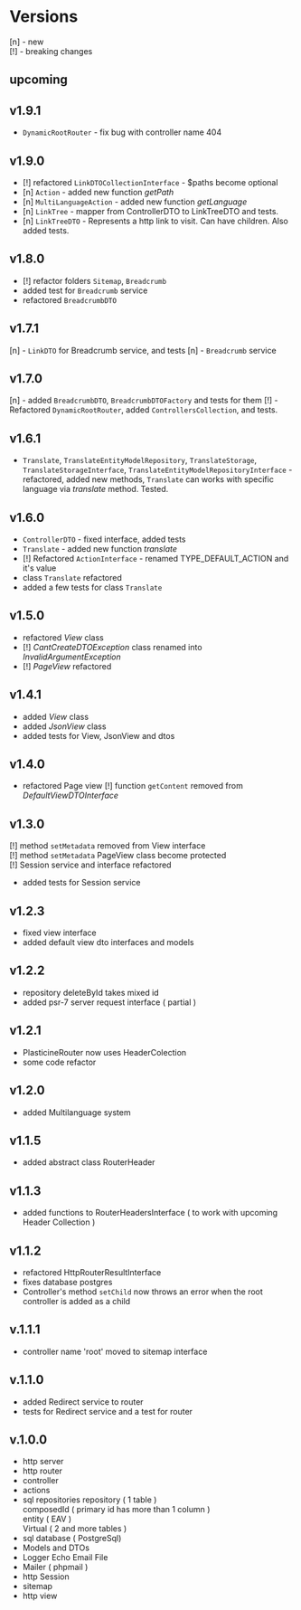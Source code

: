 # Versions

[n] - new  
[!] - breaking changes  

## upcoming

## v1.9.1

- `DynamicRootRouter` - fix bug with controller name 404

## v1.9.0

- [!] refactored `LinkDTOCollectionInterface` - $paths become optional
- [n] `Action` - added new function *getPath*
- [n] `MultiLanguageAction` - added new function *getLanguage*
- [n] `LinkTree` - mapper from ControllerDTO to LinkTreeDTO and tests.
- [n] `LinkTreeDTO` - Represents a http link to visit. Can have children. Also added tests.

## v1.8.0

- [!] refactor folders `Sitemap`, `Breadcrumb`
- added test for `Breadcrumb` service
- refactored `BreadcrumbDTO`

## v1.7.1

[n] - `LinkDTO` for Breadcrumb service, and tests
[n] - `Breadcrumb` service

## v1.7.0

[n] - added `BreadcrumbDTO`, `BreadcrumbDTOFactory` and tests for  them
[!] - Refactored `DynamicRootRouter`, added `ControllersCollection`, and tests.

## v1.6.1

- `Translate`, `TranslateEntityModelRepository`, `TranslateStorage`, `TranslateStorageInterface`, `TranslateEntityModelRepositoryInterface` - refactored, added new methods, `Translate` can works with specific language via *translate* method. Tested.

## v1.6.0

- `ControllerDTO` - fixed interface, added tests
- `Translate` - added new function *translate*
- [!] Refactored `ActionInterface` - renamed TYPE_DEFAULT_ACTION and it's value
- class `Translate` refactored
- added a few tests for class `Translate`

## v1.5.0

- refactored *View* class
- [!] *CantCreateDTOException* class renamed into *InvalidArgumentException*  
- [!] *PageView* refactored

## v1.4.1

- added *View* class
- added *JsonView* class
- added tests for View, JsonView and dtos

## v1.4.0

- refactored Page view
[!] function `getContent` removed from *DefaultViewDTOInterface*

## v1.3.0

[!] method `setMetadata` removed from View interface  
[!] method `setMetadata` PageView class become protected  
[!] Session service and interface refactored  

- added tests for Session service

## v1.2.3

- fixed view interface
- added default view dto interfaces and models

## v1.2.2

- repository deleteById takes mixed id
- added psr-7 server request interface ( partial )

## v1.2.1

- PlasticineRouter now uses HeaderColection
- some code refactor

## v1.2.0

- added Multilanguage system

## v1.1.5

- added abstract class RouterHeader

## v1.1.3

- added functions to RouterHeadersInterface ( to work with upcoming Header Collection )

## v1.1.2

- refactored HttpRouterResultInterface
- fixes database postgres
- Controller's method `setChild` now throws an error when the root controller is added as a child

## v.1.1.1

- controller name 'root' moved to sitemap interface

## v.1.1.0

- added Redirect service to router
- tests for Redirect service and a test for router

## v.1.0.0

- http server
- http router
- controller
- actions
- sql repositories
  repository ( 1 table )  
  composedId ( primary id has more than 1 column )  
  entity ( EAV )  
  Virtual ( 2 and more tables )  
- sql database ( PostgreSql)
- Models and DTOs
- Logger
  Echo
  Email
  File
- Mailer ( phpmail )
- http Session
- sitemap
- http view
